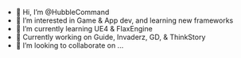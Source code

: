 - 👋 Hi, I’m @HubbleCommand
- 👀 I’m interested in Game & App dev, and learning new frameworks
- 🌱 I’m currently learning UE4 & FlaxEngine
- :hammer: Currently working on Guide, Invaderz, GD, & ThinkStory
- 💞️ I’m looking to collaborate on ...
